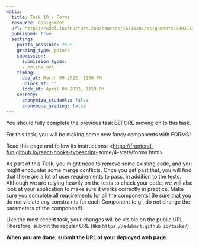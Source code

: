 ```yaml
---
waltz:
  title: Task 10 - Forms
  resource: assignment
  url: https://udel.instructure.com/courses/1631620/assignments/9902783
  published: true
  settings:
    points_possible: 25.0
    grading_type: points
    submission:
      submission_types:
      - online_url
    timing:
      due_at: March 09 2022, 1159 PM
      unlock_at: ''
      lock_at: April 03 2022, 1159 PM
    secrecy:
      anonymize_students: false
      anonymous_grading: false
---
```

You should fully complete the previous task BEFORE moving on to this task.

For this task, you will be making some new fancy components with FORMS!

Read this page and follow its instructions: <https://frontend-fun.github.io/react-hooks-typescript-
tome/4-state/forms.html>

As part of this Task, you might need to remove some existing code, and you might encounter some merge conflicts. Once
you get past that, you will find that there are a lot of user requirements to pass, in addition to the tests. Although
we are relying heavily on the tests to check your code, we will also look at your application to make sure it works
correctly in practice. Make sure you complete all requirements for all the components! Be sure that you do not violate
any constraints for each Component (e.g., do not change the parameters of the component!).

Like the most recent task, your changes will be visible on the public URL. Therefore, submit the regular URL (like
`https://adabart.github.io/tasks/`).

**When you are done, submit the URL of your deployed web page.**